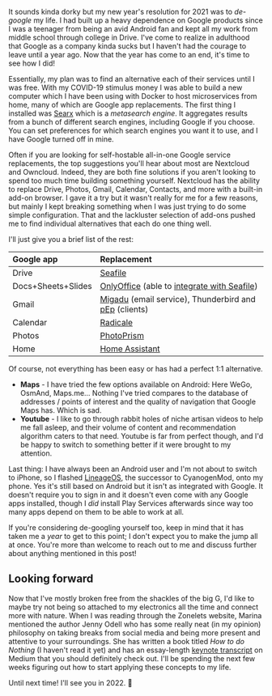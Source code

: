It sounds kinda dorky but my new year's resolution for 2021 was to *de-google* my life. I had built up a heavy dependence on Google products since I was a teenager from being an avid Android fan and kept all my work from middle school through college in Drive. I've come to realize in adulthood that Google as a company kinda sucks but I haven't had the courage to leave until a year ago. Now that the year has come to an end, it's time to see how I did!

Essentially, my plan was to find an alternative each of their services until I was free. With my COVID-19 stimulus money I was able to build a new computer which I have been using with Docker to host microservices from home, many of which are Google app replacements. The first thing I installed was [Searx](https://searx.me) which is a _metasearch engine_. It aggregates results from a bunch of different search engines, including Google if you choose. You can set preferences for which search engines you want it to use, and I have Google turned off in mine.

Often if you are looking for self-hostable all-in-one Google service replacements, the top suggestions you'll hear about most are Nextcloud and Owncloud. Indeed, they are both fine solutions if you aren't looking to spend too much time building something yourself. Nextcloud has the ability to replace Drive, Photos, Gmail, Calendar, Contacts, and more with a built-in add-on browser. I gave it a try but it wasn't really for me for a few reasons, but mainly I kept breaking something when I was just trying to do some simple configuration. That and the lackluster selection of add-ons pushed me to find individual alternatives that each do one thing well.

I'll just give you a brief list of the rest:

| Google app         | Replacement                                                                                                                 |
| :----------------- | :-------------------------------------------------------------------------------------------------------------------------- |
| Drive              | [Seafile](https://www.seafile.com)                                                                                          |
| Docs+Sheets+Slides | [OnlyOffice](https://www.onlyoffice.com) (able to [integrate with Seafile](https://manual.seafile.com/deploy/only_office/)) |
| Gmail              | [Migadu](https://migadu.com) (email service), Thunderbird and [pEp](https://f-droid.org/packages/security.pEp/) (clients)   |
| Calendar           | [Radicale](https://github.com/tomsquest/docker-radicale)                                                                    |
| Photos             | [PhotoPrism](https://docs.photoprism.app/)                                                                                  |
| Home               | [Home Assistant](https://www.home-assistant.io/)                                                                            |

Of course, not everything has been easy or has had a perfect 1:1 alternative.

* **Maps** - I have tried the few options available on Android: Here WeGo, OsmAnd, Maps.me... Nothing I've tried compares to the database of addresses / points of interest and the quality of navigation that Google Maps has. Which is sad.
* **Youtube** - I like to go through rabbit holes of niche artisan videos to help me fall asleep, and their volume of content and recommendation algorithm caters to that need. Youtube is far from perfect though, and I'd be happy to switch to something better if it were brought to my attention.

Last thing: I have always been an Android user and I'm not about to switch to iPhone, so I flashed [LineageOS](https://lineageos.org), the successor to CyanogenMod, onto my phone. Yes it's still based on Android but it isn't as integrated with Google. It doesn't require you to sign in and it doesn't even come with any Google apps installed, though I _did_ install Play Services afterwards since way too many apps depend on them to be able to work at all.

If you're considering de-googling yourself too, keep in mind that it has taken me a _year_ to get to this point; I don't expect you to make the jump all at once. You're more than welcome to reach out to me and discuss further about anything mentioned in this post!

## Looking forward

Now that I've mostly broken free from the shackles of the big G, I'd like to maybe try not being so attached to my electronics all the time and connect more with nature. When I was reading through the Zonelets website, Marina mentioned the author Jenny Odell who has some really neat (in my opinion) philosophy on taking breaks from social media and being more present and attentive to your surroundings. She has written a book titled _How to do Nothing_ (I haven't read it yet) and has an essay-length [keynote transcript](https://medium.com/@the_jennitaur/how-to-do-nothing-57e100f59bbb) on Medium that you should definitely check out. I'll be spending the next few weeks figuring out how to start applying these concepts to my life.

Until next time! I'll see you in 2022. 🎉
